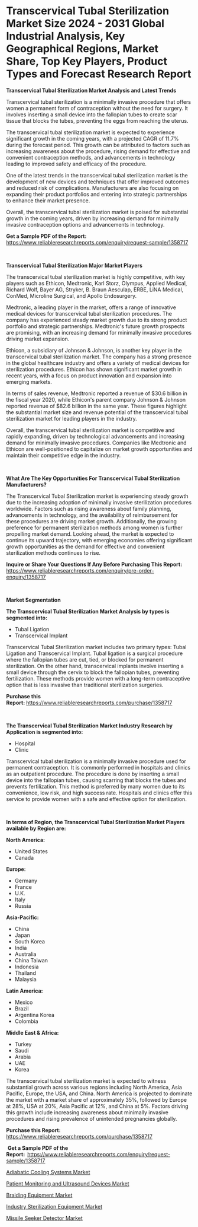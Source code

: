 <p><h1>Transcervical Tubal Sterilization Market Size 2024 - 2031 Global Industrial Analysis, Key Geographical Regions, Market Share, Top Key Players, Product Types and Forecast Research Report</h1></p><p><strong>Transcervical Tubal Sterilization Market Analysis and Latest Trends</strong></p>
<p><p>Transcervical tubal sterilization is a minimally invasive procedure that offers women a permanent form of contraception without the need for surgery. It involves inserting a small device into the fallopian tubes to create scar tissue that blocks the tubes, preventing the eggs from reaching the uterus.</p><p>The transcervical tubal sterilization market is expected to experience significant growth in the coming years, with a projected CAGR of 11.7% during the forecast period. This growth can be attributed to factors such as increasing awareness about the procedure, rising demand for effective and convenient contraception methods, and advancements in technology leading to improved safety and efficacy of the procedure.</p><p>One of the latest trends in the transcervical tubal sterilization market is the development of new devices and techniques that offer improved outcomes and reduced risk of complications. Manufacturers are also focusing on expanding their product portfolios and entering into strategic partnerships to enhance their market presence.</p><p>Overall, the transcervical tubal sterilization market is poised for substantial growth in the coming years, driven by increasing demand for minimally invasive contraception options and advancements in technology.</p></p>
<p><strong>Get a Sample PDF of the Report:&nbsp;</strong> <a href="https://www.reliableresearchreports.com/enquiry/request-sample/1358717">https://www.reliableresearchreports.com/enquiry/request-sample/1358717</a></p>
<p>&nbsp;</p>
<p><strong>Transcervical Tubal Sterilization Major Market Players</strong></p>
<p><p>The transcervical tubal sterilization market is highly competitive, with key players such as Ethicon, Medtronic, Karl Storz, Olympus, Applied Medical, Richard Wolf, Bayer AG, Stryker, B. Braun Aesculap, ERBE, LiNA Medical, ConMed, Microline Surgical, and Apollo Endosurgery.</p><p>Medtronic, a leading player in the market, offers a range of innovative medical devices for transcervical tubal sterilization procedures. The company has experienced steady market growth due to its strong product portfolio and strategic partnerships. Medtronic's future growth prospects are promising, with an increasing demand for minimally invasive procedures driving market expansion.</p><p>Ethicon, a subsidiary of Johnson & Johnson, is another key player in the transcervical tubal sterilization market. The company has a strong presence in the global healthcare industry and offers a variety of medical devices for sterilization procedures. Ethicon has shown significant market growth in recent years, with a focus on product innovation and expansion into emerging markets.</p><p>In terms of sales revenue, Medtronic reported a revenue of $30.6 billion in the fiscal year 2020, while Ethicon's parent company Johnson & Johnson reported revenue of $82.6 billion in the same year. These figures highlight the substantial market size and revenue potential of the transcervical tubal sterilization market for leading players in the industry.</p><p>Overall, the transcervical tubal sterilization market is competitive and rapidly expanding, driven by technological advancements and increasing demand for minimally invasive procedures. Companies like Medtronic and Ethicon are well-positioned to capitalize on market growth opportunities and maintain their competitive edge in the industry.</p></p>
<p>&nbsp;</p>
<p><strong>What Are The Key Opportunities For Transcervical Tubal Sterilization Manufacturers?</strong></p>
<p><p>The Transcervical Tubal Sterilization market is experiencing steady growth due to the increasing adoption of minimally invasive sterilization procedures worldwide. Factors such as rising awareness about family planning, advancements in technology, and the availability of reimbursement for these procedures are driving market growth. Additionally, the growing preference for permanent sterilization methods among women is further propelling market demand. Looking ahead, the market is expected to continue its upward trajectory, with emerging economies offering significant growth opportunities as the demand for effective and convenient sterilization methods continues to rise.</p></p>
<p><strong>Inquire or Share Your Questions If Any Before Purchasing This Report:</strong> <a href="https://www.reliableresearchreports.com/enquiry/pre-order-enquiry/1358717">https://www.reliableresearchreports.com/enquiry/pre-order-enquiry/1358717</a></p>
<p>&nbsp;</p>
<p><strong>Market Segmentation</strong></p>
<p><strong>The Transcervical Tubal Sterilization Market Analysis by types is segmented into:</strong></p>
<p><ul><li>Tubal Ligation</li><li>Transcervical Implant</li></ul></p>
<p><p>Transcervical Tubal Sterilization market includes two primary types: Tubal Ligation and Transcervical Implant. Tubal ligation is a surgical procedure where the fallopian tubes are cut, tied, or blocked for permanent sterilization. On the other hand, transcervical implants involve inserting a small device through the cervix to block the fallopian tubes, preventing fertilization. These methods provide women with a long-term contraceptive option that is less invasive than traditional sterilization surgeries.</p></p>
<p><strong>Purchase this Report:&nbsp;</strong><a href="https://www.reliableresearchreports.com/purchase/1358717">https://www.reliableresearchreports.com/purchase/1358717</a></p>
<p>&nbsp;</p>
<p><strong>The Transcervical Tubal Sterilization Market Industry Research by Application is segmented into:</strong></p>
<p><ul><li>Hospital</li><li>Clinic</li></ul></p>
<p><p>Transcervical tubal sterilization is a minimally invasive procedure used for permanent contraception. It is commonly performed in hospitals and clinics as an outpatient procedure. The procedure is done by inserting a small device into the fallopian tubes, causing scarring that blocks the tubes and prevents fertilization. This method is preferred by many women due to its convenience, low risk, and high success rate. Hospitals and clinics offer this service to provide women with a safe and effective option for sterilization.</p></p>
<p>&nbsp;</p>
<p><strong>In terms of Region, the Transcervical Tubal Sterilization Market Players available by Region are:</strong></p>
<p>
    <p> <strong> North America: </strong>
        <ul>
            <li>United States</li>
            <li>Canada</li>
        </ul>
        </p> 
    <p> <strong> Europe: </strong>
        <ul>
            <li>Germany</li>
            <li>France</li>
            <li>U.K.</li>
            <li>Italy</li>
            <li>Russia</li>
        </ul>
        </p> 
    <p> <strong> Asia-Pacific: </strong>
        <ul>
            <li>China</li>
            <li>Japan</li>
            <li>South Korea</li>
            <li>India</li>
            <li>Australia</li>
            <li>China Taiwan</li>
            <li>Indonesia</li>
            <li>Thailand</li>
            <li>Malaysia</li>
        </ul>
        </p> 
    <p> <strong> Latin America: </strong>
        <ul>
            <li>Mexico</li>
            <li>Brazil</li>
            <li>Argentina Korea</li>
            <li>Colombia</li>
        </ul>
        </p> 
    <p> <strong> Middle East & Africa: </strong>
        <ul>
            <li>Turkey</li>
            <li>Saudi</li>
            <li>Arabia</li>
            <li>UAE</li>
            <li>Korea</li>
        </ul>
    </p>
    </p>
<p><p>The transcervical tubal sterilization market is expected to witness substantial growth across various regions including North America, Asia Pacific, Europe, the USA, and China. North America is projected to dominate the market with a market share of approximately 35%, followed by Europe at 28%, USA at 20%, Asia Pacific at 12%, and China at 5%. Factors driving this growth include increasing awareness about minimally invasive procedures and rising prevalence of unintended pregnancies globally.</p></p>
<p><strong>Purchase this Report: </strong><a href="https://www.reliableresearchreports.com/purchase/1358717">https://www.reliableresearchreports.com/purchase/1358717</a></p>
<p>&nbsp;<strong>Get a Sample PDF of the Report:&nbsp;&nbsp;</strong><a href="https://www.reliableresearchreports.com/enquiry/request-sample/1358717">https://www.reliableresearchreports.com/enquiry/request-sample/1358717</a></p>
<p><strong></strong></p>
<p><p><a href="https://medium.com/@lulukerluke/adiabatic-cooling-systems-market-size-and-market-trends-complete-industry-overview-2024-to-2031-e76f0759b0ce">Adiabatic Cooling Systems Market</a></p><p><a href="https://github.com/aashishrp02/Market-Research-Report-List-2/blob/main/patient-monitoring-and-ultrasound-devices-market.md">Patient Monitoring and Ultrasound Devices Market</a></p><p><a href="https://medium.com/@lulukerluke/braiding-equipment-market-the-key-to-successful-business-strategy-forecast-till-2031-9f14b2d8b4ca">Braiding Equipment Market</a></p><p><a href="https://github.com/castoriffic/Market-Research-Report-List-3/blob/main/industry-sterilization-equipment-market.md">Industry Sterilization Equipment Market</a></p><p><a href="https://issuu.com/reportprime-2/docs/missile-seeker-detector-market-size-2030.pptx">Missile Seeker Detector Market</a></p></p>